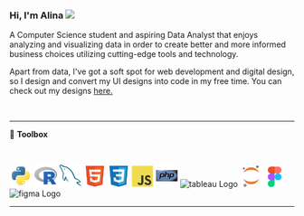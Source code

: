 ### Hi, I'm Alina <img src="https://raw.githubusercontent.com/MartinHeinz/MartinHeinz/master/wave.gif" width="30px">

A Computer Science student and aspiring Data Analyst that enjoys analyzing and visualizing data in order to create better and more informed business choices utilizing cutting-edge tools and technology.

Apart from data, I've got a soft spot for web development and digital design, so I design and convert my UI designs into code in my free time. You can check out my designs [here.](https://www.behance.net/alinatabise8c5)

<br>

---

🧰 **Toolbox**

<br>

<img src="https://github.com/devicons/devicon/blob/master/icons/python/python-original.svg" alt="Python Logo" width="40" />     <img src="https://github.com/devicons/devicon/blob/master/icons/r/r-original.svg" alt="R Logo" width="40" />     <img src="https://github.com/devicons/devicon/blob/master/icons/mysql/mysql-original.svg" alt="MySQL Logo" width="40" />     <img src="https://github.com/devicons/devicon/blob/master/icons/html5/html5-original.svg" alt="HTML Logo" width="38" />     <img src="https://github.com/devicons/devicon/blob/master/icons/css3/css3-original.svg" alt="CSS Logo" width="38" />     <img src="https://github.com/devicons/devicon/blob/master/icons/javascript/javascript-original.svg" alt="JS Logo" width="38" />     <img src="https://github.com/devicons/devicon/blob/master/icons/php/php-original.svg" alt="PHP Logo" width="40" />     <img src="https://cdn.worldvectorlogo.com/logos/tableau-software.svg" alt="tableau Logo" width="40" />     <img src="https://github.com/devicons/devicon/blob/master/icons/jupyter/jupyter-original.svg" alt="jupyter Logo" width="38" />     <img src="https://github.com/devicons/devicon/blob/master/icons/figma/figma-original.svg" alt="figma Logo" width="36" />     <img src="https://cdn.worldvectorlogo.com/logos/adobe-illustrator-cs6.svg" alt="figma Logo" width="37" />


---



